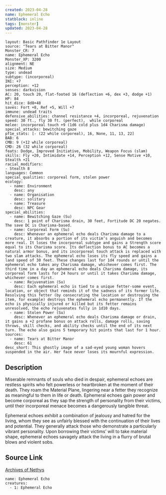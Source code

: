 ```yaml
---
created: 2023-04-28
name: Ephemeral Echo
statblock: inline
tags: [monster]
updated: 2023-04-28
---
```

```statblock
layout: Basic Pathfinder 1e Layout
source: "Tears at Bitter Manor"
Monster_CR: 7
name: Ephemeral Echo
Monster_XP: 3200
alignment: NE
size: Medium
type: undead
subtype: (incorporeal)
INI: +7
perception: +12
senses: darkvision
AC: 20, touch 20, flat-footed 16 (deflection +6, dex +3, dodge +1)
HP: 84
hit_dice: 8d8+48
saves: Fort +8, Ref +5, Will +7
immune: undead traits
defensive_abilities: channel resistance +4, incorporeal, rejuvenation
speed: 30 ft., fly 30 ft. (perfect),  while corporeal
melee: incorporeal touch +9 (1d6 cold plus 1d4 Charisma damage)
special_attacks: bewitching gaze
pf1e_stats: [- (22 while corporeal), 16, None, 11, 13, 22]
BAB: 6
CMB: 9 (+12 while corporeal)
CMD: 26 (32 while corporeal)
feats: Dodge, Improved Initiative, Mobility, Weapon Focus (slam)
skills: Fly +20, Intimidate +14, Perception +12, Sense Motive +10, Stealth +21
racial_modifiers:
- Stealth 8
languages: Common
special_qualities: corporeal form, stolen power
ecology:
  - name: Environment
    desc: any
  - name: Organisation
    desc: solitary
  - name: Treasure
    desc: NPC Gear
special_abilities:
  - name: Bewitching Gaze (Su)
    desc: 1 point of Charisma drain, 30 feet, Fortitude DC 20 negates. The save DC is Charisma-based.
  - name: Corporeal Form (Su)
    desc: Whenever an ephemeral echo deals Charisma damage to a creature, it absorbs a portion of its victim’s anguish and becomes more real. It loses the incorporeal subtype and gains a Strength score equal to its Charisma score. Its deflection bonus to AC becomes a natural armor bonus, and its incorporeal touch attack is replaced with two slam attacks. The ephemeral echo loses its fly speed and gains a land speed of 30 feet. These changes last for 1d4 rounds or until the ephemeral echo takes any Charisma damage, whichever comes first. The third time in a day an ephemeral echo deals Charisma damage, its corporeal form lasts for 24 hours or until it takes Charisma damage, whichever comes first.
  - name: Rejuvenation (Su)
    desc: Each ephemeral echo is tied to a unique fetter-some event, location, or object that reminds it of the sadness of its former life. Resolving this fetter (by consecrating the location or destroying the item, for example) destroys the ephemeral echo permanently. If the echo is physically injured or killed but its fetter remains unresolved, the echo rejuvenates fully in 1d10 days.
  - name: Stolen Power (Su)
    desc: Whenever an ephemeral echo deals Charisma damage or drain, it gains a +2 profane bonus on attack rolls, damage rolls, saving throws, skill checks, and ability checks until the end of its next turn. The echo also gains 5 temporary hit points that last for 1 hour.
sources:
  - name: Tears at Bitter Manor
    desc: 61
desc_short: This ghostly image of a sad-eyed young woman hovers suspended in the air. Her face never loses its mournful expression.
```
## Description
Miserable remnants of souls who died in despair, ephemeral echoes are restless spirits who felt powerless or heartbroken at the moment of their death. They roam the Material Plane, lingering near a fetter they recognize as meaningful to them in life or death. Ephemeral echoes gain power and become corporeal as they sap the strength of personality from their victims, until their incorporeal menace becomes a dangerously tangible threat.

Ephemeral echoes exhibit a combination of jealousy and hatred for the living, whom they see as unfairly blessed with the continuation of their lives and potential. They generally attack those who demonstrate a particularly vibrant personality. Upon borrowing their victims’ will to take material shape, ephemeral echoes savagely attack the living in a flurry of brutal blows and violent sobs.
## Source Link
[Archives of Nethys](https://aonprd.com/MonsterDisplay.aspx?ItemName=Ephemeral%20Echo)
```encounter-table
name: Ephemeral Echo
creatures:
  - 1: Ephemeral Echo
```
